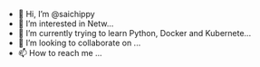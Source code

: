 - 👋 Hi, I’m @saichippy
- 👀 I’m interested in Netw...
- 🌱 I’m currently trying to learn Python, Docker and Kubernete...
- 💞️ I’m looking to collaborate on ...
- 📫 How to reach me ...

<!---
saichippy/saichippy is a ✨ special ✨ repository because its `README.md` (this file) appears on your GitHub profile.
You can click the Preview link to take a look at your changes.
--->
